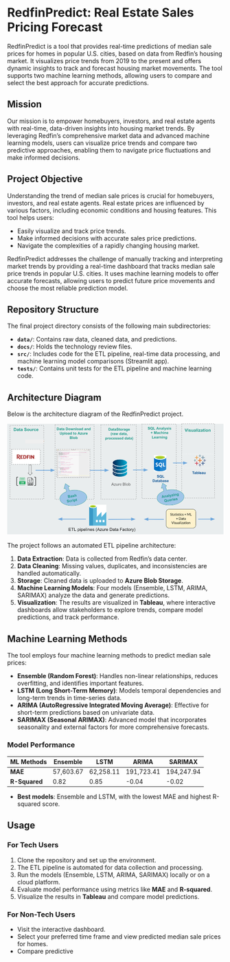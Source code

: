 # RedfinPredict: Real Estate Sales Pricing Forecast

RedfinPredict is a tool that provides real-time predictions of median sale 
prices for homes in popular U.S. cities, based on data from Redfin’s 
housing market. It visualizes price trends from 2019 to the present and 
offers dynamic insights to track and forecast housing market movements. 
The tool supports two machine learning methods, allowing users to compare 
and select the best approach for accurate predictions.

## Mission

Our mission is to empower homebuyers, investors, and real estate agents 
with real-time, data-driven insights into housing market trends. By 
leveraging Redfin’s comprehensive market data and advanced machine 
learning models, users can visualize price trends and compare two 
predictive approaches, enabling them to navigate price fluctuations and 
make informed decisions.

## Project Objective

Understanding the trend of median sale prices is crucial for homebuyers, 
investors, and real estate agents. Real estate prices are influenced by 
various factors, including economic conditions and housing features. This 
tool helps users:

- Easily visualize and track price trends.
- Make informed decisions with accurate sales price predictions.
- Navigate the complexities of a rapidly changing housing market.

RedfinPredict addresses the challenge of manually tracking and 
interpreting market trends by providing a real-time dashboard that tracks 
median sale price trends in popular U.S. cities. It uses machine learning 
models to offer accurate forecasts, allowing users to predict future price 
movements and choose the most reliable prediction model.

## Repository Structure

The final project directory consists of the following main subdirectories:

- **`data/`**: Contains raw data, cleaned data, and predictions.
- **`docs/`**: Holds the technology review files.
- **`src/`**: Includes code for the ETL pipeline, real-time data 
processing, and machine learning model comparisons (Streamlit app).
- **`tests/`**: Contains unit tests for the ETL pipeline and machine 
learning code.

## Architecture Diagram

Below is the architecture diagram of the RedfinPredict project.

![Architecture Diagram](images/583archv1.png)

The project follows an automated ETL pipeline architecture:

1. **Data Extraction**: Data is collected from Redfin’s data center.
2. **Data Cleaning**: Missing values, duplicates, and inconsistencies are 
handled automatically.
3. **Storage**: Cleaned data is uploaded to **Azure Blob Storage**.
4. **Machine Learning Models**: Four models (Ensemble, LSTM, ARIMA, 
SARIMAX) analyze the data and generate predictions.
5. **Visualization**: The results are visualized in **Tableau**, where 
interactive dashboards allow stakeholders to explore trends, compare model 
predictions, and track performance.

## Machine Learning Methods

The tool employs four machine learning methods to predict median sale 
prices:

- **Ensemble (Random Forest)**: Handles non-linear relationships, reduces 
overfitting, and identifies important features.
- **LSTM (Long Short-Term Memory)**: Models temporal dependencies and 
long-term trends in time-series data.
- **ARIMA (AutoRegressive Integrated Moving Average)**: Effective for 
short-term predictions based on univariate data.
- **SARIMAX (Seasonal ARIMAX)**: Advanced model that incorporates 
seasonality and external factors for more comprehensive forecasts.

### Model Performance

| ML Methods | Ensemble  | LSTM      | ARIMA     | SARIMAX   |
|------------|-----------|-----------|-----------|-----------|
| **MAE**    | 57,603.67 | 62,258.11 | 191,723.41| 194,247.94|
| **R-Squared** | 0.82    | 0.85      | -0.04     | -0.02     |

- **Best models**: Ensemble and LSTM, with the lowest MAE and highest 
R-squared score.

## Usage

### For Tech Users

1. Clone the repository and set up the environment.
2. The ETL pipeline is automated for data collection and processing.
3. Run the models (Ensemble, LSTM, ARIMA, SARIMAX) locally or on a cloud 
platform.
4. Evaluate model performance using metrics like **MAE** and 
**R-squared**.
5. Visualize the results in **Tableau** and compare model predictions.

### For Non-Tech Users

- Visit the interactive dashboard.
- Select your preferred time frame and view predicted median sale prices 
for homes.
- Compare predictive 

